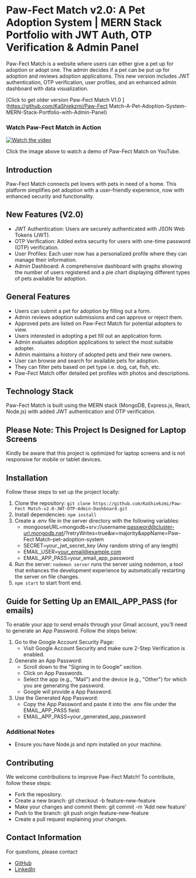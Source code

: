 # Paw-Fect Match v2.0: A Pet Adoption System | MERN Stack Portfolio with JWT Auth, OTP Verification & Admin Panel
Paw-Fect Match is a website where users can either give a pet up for adoption or adopt one. The admin decides if a pet can be put up for adoption and reviews adoption applications. This new version includes JWT authentication, OTP verification, user profiles, and an enhanced admin dashboard with data visualization.

[Click to get older version Paw-Fect Match V1.0 ](https://github.com/KaShiekzmi/Paw-Fect Match-A-Pet-Adoption-System-MERN-Stack-Portfolio-with-Admin-Panel)

### Watch Paw-Fect Match in Action

[![Watch the video](https://github.com/user-attachments/assets/62fadd25-ea4f-46af-940b-5bab522e0e89)](https://youtu.be/SCcAGzNVuu8?si=m4Hex9oKHttvYLoj)

Click the image above to watch a demo of Paw-Fect Match on YouTube.

## Introduction
Paw-Fect Match connects pet lovers with pets in need of a home. This platform simplifies pet adoption with a user-friendly experience, now with enhanced security and functionality.

## New Features (V2.0)
 - JWT Authentication: Users are securely authenticated with JSON Web Tokens (JWT).
 - OTP Verification: Added extra security for users with one-time password (OTP) verification.
 - User Profiles: Each user now has a personalized profile where they can manage their information.
 - Admin Dashboard: A comprehensive dashboard with graphs showing the number of users registered and a pie chart displaying different types of pets available for adoption.

## General Features
- Users can submit a pet for adoption by filling out a form.
- Admin reviews adoption submissions and can approve or reject them.
- Approved pets are listed on Paw-Fect Match for potential adopters to view.
- Users interested in adopting a pet fill out an application form.
- Admin evaluates adoption applications to select the most suitable adopter.
- Admin maintains a history of adopted pets and their new owners.
- User can browse and search for available pets for adoption.
- They can filter pets based on pet type i.e. dog, cat, fish, etc.
- Paw-Fect Match offer detailed pet profiles with photos and descriptions.

## Technology Stack
Paw-Fect Match is built using the MERN stack (MongoDB, Express.js, React, Node.js) with added JWT authentication and OTP verification.

## **Please Note: This Project Is Designed for Laptop Screens**
Kindly be aware that this project is optimized for laptop screens and is not responsive for mobile or tablet devices.

## Installation
Follow these steps to set up the project locally:

1. Clone the repository: `git clone https://github.com/KaShiekzmi/Paw-Fect Match-v2.0-JWT-OTP-Admin-Dashboard.git`
2. Install dependencies: `npm install`
3. Create a .env file in the server directory with the following variables:
   - mongooseURL=mongodb+srv://username:password@cluster-url.mongodb.net/?retryWrites=true&w=majority&appName=Paw-Fect Match-pet-adoption-system
   - SECRET=your_jwt_secret_key (Any random string of any length)
   - EMAIL_USER=your_email@example.com
   - EMAIL_APP_PASS=your_email_app_password
5. Run the server: `nodemon server` runs the server using nodemon, a tool that enhances the development experience by automatically restarting the server on file changes.
6. `npm start` to start front end.

## Guide for Setting Up an EMAIL_APP_PASS (for emails)
To enable your app to send emails through your Gmail account, you’ll need to generate an App Password. Follow the steps below:

1. Go to the Google Account Security Page:
   - Visit Google Account Security and make sure 2-Step Verification is enabled.
2. Generate an App Password:
    - Scroll down to the "Signing in to Google" section.
    - Click on App Passwords.
    - Select the app (e.g., "Mail") and the device (e.g., "Other") for which you are generating the password.
    - Google will provide a App Password.
4. Use the Generated App Password:
    - Copy the App Password and paste it into the .env file under the EMAIL_APP_PASS field:
    - EMAIL_APP_PASS=your_generated_app_password

### Additional Notes
- Ensure you have Node.js and npm installed on your machine.

## Contributing
We welcome contributions to improve Paw-Fect Match! To contribute, follow these steps:
- Fork the repository.
- Create a new branch: git checkout -b feature-new-feature
- Make your changes and commit them: git commit -m 'Add new feature'
- Push to the branch: git push origin feature-new-feature
- Create a pull request explaining your changes.

## Contact Information
For questions, please contact 
- [GitHub](https://github.com/kashiekzmi)
- [LinkedIn](https://www.linkedin.com/in/kashiekzmi)
